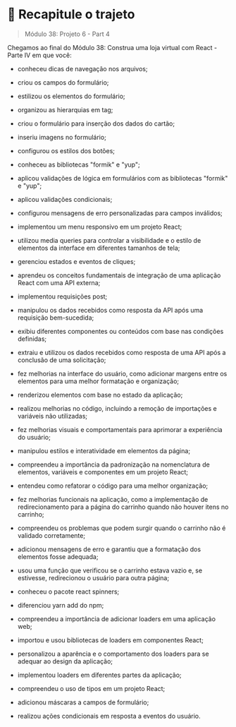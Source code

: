 # 📌 Recapitule o trajeto
> Módulo 38: Projeto 6 - Part 4

Chegamos ao final do Módulo 38: Construa uma loja virtual com React - Parte IV em que você:

- conheceu dicas de navegação nos arquivos;

- criou os campos do formulário;

- estilizou os elementos do formulário;

- organizou as hierarquias em tag;

- criou o formulário para inserção dos dados do cartão;

- inseriu imagens no formulário;

- configurou os estilos dos botões;

- conheceu as bibliotecas "formik" e "yup";

- aplicou validações de lógica em formulários com as bibliotecas "formik" e "yup";

- aplicou validações condicionais;

- configurou mensagens de erro personalizadas para campos inválidos;

- implementou um menu responsivo em um projeto React;

- utilizou media queries para controlar a visibilidade e o estilo de elementos da interface em diferentes tamanhos de tela;

- gerenciou estados e eventos de cliques;

- aprendeu os conceitos fundamentais de integração de uma aplicação React com uma API externa;

- implementou requisições post;

- manipulou os dados recebidos como resposta da API após uma requisição bem-sucedida;

- exibiu diferentes componentes ou conteúdos com base nas condições definidas;

- extraiu e utilizou os dados recebidos como resposta de uma API após a conclusão de uma solicitação;

- fez melhorias na interface do usuário, como adicionar margens entre os elementos para uma melhor formatação e organização;

- renderizou elementos com base no estado da aplicação;

- realizou melhorias no código, incluindo a remoção de importações e variáveis não utilizadas;

- fez melhorias visuais e comportamentais para aprimorar a experiência do usuário;

- manipulou estilos e interatividade em elementos da página;

- compreendeu a importância da padronização na nomenclatura de elementos, variáveis e componentes em um projeto React;

- entendeu como refatorar o código para uma melhor organização;

- fez melhorias funcionais na aplicação, como a implementação de redirecionamento para a página do carrinho quando não houver itens no carrinho;

- compreendeu os problemas que podem surgir quando o carrinho não é validado corretamente;

- adicionou mensagens de erro e garantiu que a formatação dos elementos fosse adequada;

- usou uma função que verificou se o carrinho estava vazio e, se estivesse, redirecionou o usuário para outra página;

- conheceu o pacote react spinners;

- diferenciou yarn add do npm;

- compreendeu a importância de adicionar loaders em uma aplicação web;

- importou e usou bibliotecas de loaders em componentes React;

- personalizou a aparência e o comportamento dos loaders para se adequar ao design da aplicação;

- implementou loaders em diferentes partes da aplicação;

- compreendeu o uso de tipos em um projeto React;

- adicionou máscaras a campos de formulário;

- realizou ações condicionais em resposta a eventos do usuário.
